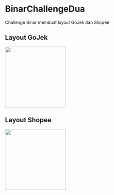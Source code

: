 # BinarChallengeDua
Challenge Binar membuat layout GoJek dan Shopee

## Layout GoJek
<img src="https://user-images.githubusercontent.com/43781583/158235150-8ba65031-4443-4175-b44d-72233b482301.gif" width="200">
               
## Layout Shopee
<img src="https://user-images.githubusercontent.com/43781583/158235186-5c432a17-7908-4fbe-90c9-2d4e65755b33.gif" width="200">

